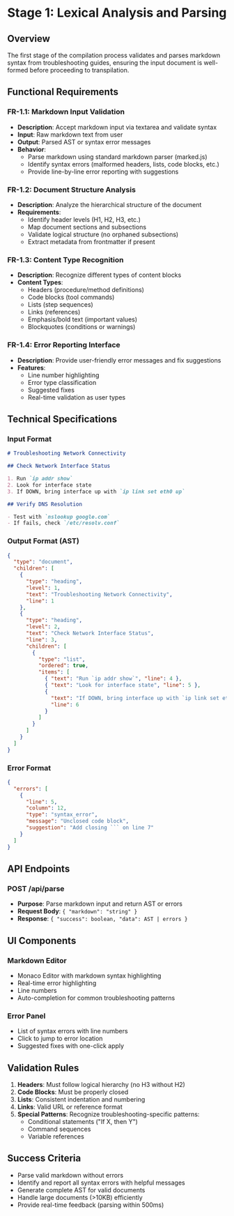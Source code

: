 # Stage 1: Lexical Analysis and Parsing

## Overview

The first stage of the compilation process validates and parses markdown syntax from troubleshooting guides, ensuring the input document is well-formed before proceeding to transpilation.

## Functional Requirements

### FR-1.1: Markdown Input Validation

- **Description**: Accept markdown input via textarea and validate syntax
- **Input**: Raw markdown text from user
- **Output**: Parsed AST or syntax error messages
- **Behavior**:
  - Parse markdown using standard markdown parser (marked.js)
  - Identify syntax errors (malformed headers, lists, code blocks, etc.)
  - Provide line-by-line error reporting with suggestions

### FR-1.2: Document Structure Analysis

- **Description**: Analyze the hierarchical structure of the document
- **Requirements**:
  - Identify header levels (H1, H2, H3, etc.)
  - Map document sections and subsections
  - Validate logical structure (no orphaned subsections)
  - Extract metadata from frontmatter if present

### FR-1.3: Content Type Recognition

- **Description**: Recognize different types of content blocks
- **Content Types**:
  - Headers (procedure/method definitions)
  - Code blocks (tool commands)
  - Lists (step sequences)
  - Links (references)
  - Emphasis/bold text (important values)
  - Blockquotes (conditions or warnings)

### FR-1.4: Error Reporting Interface

- **Description**: Provide user-friendly error messages and fix suggestions
- **Features**:
  - Line number highlighting
  - Error type classification
  - Suggested fixes
  - Real-time validation as user types

## Technical Specifications

### Input Format

```markdown
# Troubleshooting Network Connectivity

## Check Network Interface Status

1. Run `ip addr show`
2. Look for interface state
3. If DOWN, bring interface up with `ip link set eth0 up`

## Verify DNS Resolution

- Test with `nslookup google.com`
- If fails, check `/etc/resolv.conf`
```

### Output Format (AST)

```json
{
  "type": "document",
  "children": [
    {
      "type": "heading",
      "level": 1,
      "text": "Troubleshooting Network Connectivity",
      "line": 1
    },
    {
      "type": "heading",
      "level": 2,
      "text": "Check Network Interface Status",
      "line": 3,
      "children": [
        {
          "type": "list",
          "ordered": true,
          "items": [
            { "text": "Run `ip addr show`", "line": 4 },
            { "text": "Look for interface state", "line": 5 },
            {
              "text": "If DOWN, bring interface up with `ip link set eth0 up`",
              "line": 6
            }
          ]
        }
      ]
    }
  ]
}
```

### Error Format

````json
{
  "errors": [
    {
      "line": 5,
      "column": 12,
      "type": "syntax_error",
      "message": "Unclosed code block",
      "suggestion": "Add closing ``` on line 7"
    }
  ]
}
````

## API Endpoints

### POST /api/parse

- **Purpose**: Parse markdown input and return AST or errors
- **Request Body**: `{ "markdown": "string" }`
- **Response**: `{ "success": boolean, "data": AST | errors }`

## UI Components

### Markdown Editor

- Monaco Editor with markdown syntax highlighting
- Real-time error highlighting
- Line numbers
- Auto-completion for common troubleshooting patterns

### Error Panel

- List of syntax errors with line numbers
- Click to jump to error location
- Suggested fixes with one-click apply

## Validation Rules

1. **Headers**: Must follow logical hierarchy (no H3 without H2)
2. **Code Blocks**: Must be properly closed
3. **Lists**: Consistent indentation and numbering
4. **Links**: Valid URL or reference format
5. **Special Patterns**: Recognize troubleshooting-specific patterns:
   - Conditional statements ("If X, then Y")
   - Command sequences
   - Variable references

## Success Criteria

- Parse valid markdown without errors
- Identify and report all syntax errors with helpful messages
- Generate complete AST for valid documents
- Handle large documents (>10KB) efficiently
- Provide real-time feedback (parsing within 500ms)
